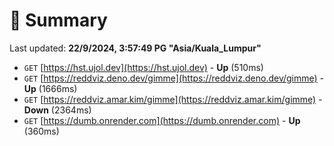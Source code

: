 # 📖 Summary
Last updated: **22/9/2024, 3:57:49 PG "Asia/Kuala_Lumpur"**

- `GET` [https://hst.ujol.dev](https://hst.ujol.dev) - **Up** (510ms)
- `GET` [https://reddviz.deno.dev/gimme](https://reddviz.deno.dev/gimme) - **Up** (1666ms)
- `GET` [https://reddviz.amar.kim/gimme](https://reddviz.amar.kim/gimme) - **Down** (2364ms)
- `GET` [https://dumb.onrender.com](https://dumb.onrender.com) - **Up** (360ms)
